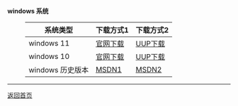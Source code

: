 <html>
<head>
<meta charset='UTF-8'><meta name='viewport' content='width=device-width initial-scale=1'>
<title>windows 系统</title>
</head>
<body><p><strong>windows 系统</strong></p>
<figure><table>
<thead>
<tr><th>系统类型</th><th>下载方式1</th><th>下载方式2</th></tr></thead>
<tbody><tr><td>windows 11</td><td><a href='https://www.microsoft.com/zh-cn/software-download/windows11'>官网下载</a></td><td><a href='https://www.uupdump.cn/'>UUP下载</a></td></tr><tr><td>windows 10</td><td><a href='https://www.microsoft.com/zh-cn/software-download/windows10'>官网下载</a></td><td><a href='https://www.uupdump.cn/'>UUP下载</a></td></tr><tr><td>windows 历史版本</td><td><a href='https://msdn.itellyou.cn/'>MSDN1</a></td><td><a href='https://hellowindows.cn/'>MSDN2</a></td></tr></tbody>
</table></figure>
<hr />
<p><a href='https://netlinkbuilder.github.io/storedownload/'><u>返回首页</u></a></p>
<p>&nbsp;</p>
</body>
</html>

